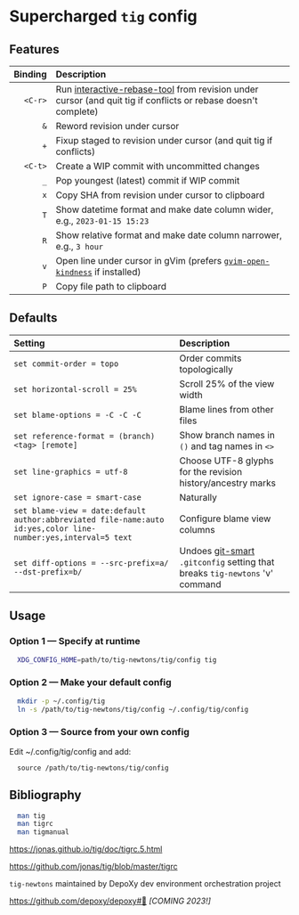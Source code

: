 # Supercharged `tig` config

## Features

| Binding  | Description |
| -------: | :---------- |
| `<C-r>`  | Run [interactive-rebase-tool](https://github.com/MitMaro/git-interactive-rebase-tool) from revision under cursor (and quit tig if conflicts or rebase doesn't complete) |
|     `&`  | Reword revision under cursor |
|     `+`  | Fixup staged to revision under cursor (and quit tig if conflicts) |
| `<C-t>`  | Create a WIP commit with uncommitted changes |
|     `_`  | Pop youngest (latest) commit if WIP commit |
|     `x`  | Copy SHA from revision under cursor to clipboard |
|     `T`  | Show datetime format and make date column wider, e.g., `2023-01-15 15:23` |
|     `R`  | Show relative format and make date column narrower, e.g., `3 hour` |
|     `v`  | Open line under cursor in gVim (prefers [`gvim-open-kindness`](https://github.com/landonb/home-fries/blob/release/bin/gvim-open-kindness) if installed) |
|     `P`  | Copy file path to clipboard |

## Defaults

| Setting | Description |
| :------ | :---------- |
| `set commit-order = topo` | Order commits topologically |
| `set horizontal-scroll = 25%` | Scroll 25% of the view width |
| `set blame-options = -C -C -C` | Blame lines from other files |
| `set reference-format = (branch) <tag> [remote]` | Show branch names in `()` and tag names in `<>` |
| `set line-graphics = utf-8` | Choose UTF-8 glyphs for the revision history/ancestry marks |
| `set ignore-case = smart-case` | Naturally |
| `set blame-view = date:default author:abbreviated file-name:auto id:yes,color line-number:yes,interval=5 text` | Configure blame view columns |
| `set diff-options = --src-prefix=a/ --dst-prefix=b/` | Undoes [git-smart](https://github.com/landonb/git-smart#💡) `.gitconfig` setting that breaks `tig-newtons` 'v' command |

<!-- Markdown tables do not support multiline cells, nor code blocks.
     Here's the closest I could get:

| `set blame-view = date:default \`<br>`      author:abbreviated \`<br>`      file-name:auto \`<br>`      id:yes,color \`<br>`      line-number:yes,interval=5 text` | Configure blame view columns |
-->

## Usage

### Option 1 — Specify at runtime

```sh
  XDG_CONFIG_HOME=path/to/tig-newtons/tig/config tig
```

### Option 2 — Make your default config

```sh
  mkdir -p ~/.config/tig
  ln -s /path/to/tig-newtons/tig/config ~/.config/tig/config
```

### Option 3 — Source from your own config

Edit ~/.config/tig/config and add:

```config
  source /path/to/tig-newtons/tig/config
```

## Bibliography

```sh
  man tig
  man tigrc
  man tigmanual
```
https://jonas.github.io/tig/doc/tigrc.5.html

https://github.com/jonas/tig/blob/master/tigrc

`tig-newtons` maintained by DepoXy dev
environment orchestration project

https://github.com/depoxy/depoxy#🍯 _[COMING 2023!]_

